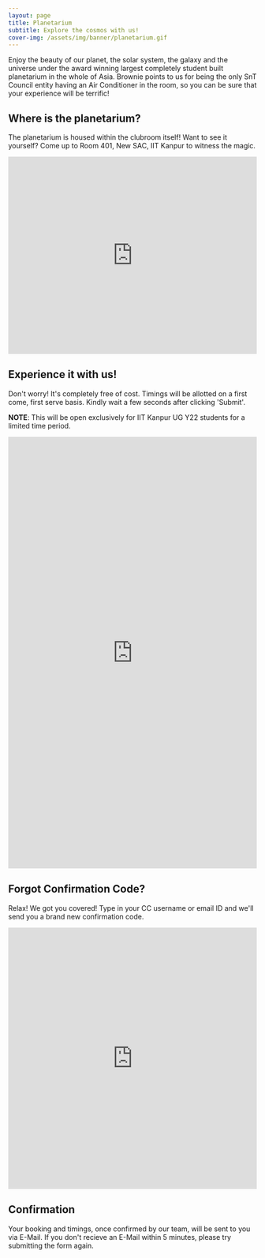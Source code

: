 ```yaml
---
layout: page
title: Planetarium
subtitle: Explore the cosmos with us!
cover-img: /assets/img/banner/planetarium.gif
---
```


Enjoy the beauty of our planet, the solar system, the galaxy and the universe under the award winning largest completely student built planetarium in the whole of Asia. Brownie points to us for being the only SnT Council entity having an Air Conditioner in the room, so you can be sure that your experience will be terrific!

## Where is the planetarium?

The planetarium is housed within the clubroom itself! Want to see it yourself? Come up to Room 401, New SAC, IIT Kanpur to witness the magic.

<div class="mapouter"><div class="gmap_canvas"><iframe class="gmap_iframe" width="100%" frameborder="0" scrolling="no" marginheight="0" marginwidth="0" src="https://maps.google.com/maps?width=100%&amp;height=400&amp;hl=en&amp;q=Astronomy Club IITK&amp;t=&amp;z=15&amp;ie=UTF8&amp;iwloc=B&amp;output=embed"></iframe></div><style>.mapouter{position:relative;text-align:right;width:100%;height:400px;}.gmap_canvas {overflow:hidden;background:none!important;width:100%;height:400px;}.gmap_iframe {height:400px!important;}</style></div>

## Experience it with us!

Don't worry! It's completely free of cost. Timings will be allotted on a first come, first serve basis. Kindly wait a few seconds after clicking 'Submit'.

**NOTE**: This will be open exclusively for IIT Kanpur UG Y22 students for a limited time period.

<iframe src="https://docs.google.com/forms/d/e/1FAIpQLScaJmNNKAP7ic0obtmd0YAABaSkzHhozCpBTO9hOqhEChLKBg/viewform?embedded=true" width="100%" height="875" frameborder="0" marginheight="0" marginwidth="0">Loading…</iframe>

## Forgot Confirmation Code?

Relax! We got you covered! Type in your CC username or email ID and we'll send you a brand new confirmation code.

<iframe src="https://docs.google.com/forms/d/e/1FAIpQLSdmk7TPj8TjiZJx2h9eb7eWtLXavfUQ-8aXwUXGeiicGUM83Q/viewform?embedded=true" width="100%" height="530" frameborder="0" marginheight="0" marginwidth="0">Loading…</iframe>

## Confirmation

Your booking and timings, once confirmed by our team, will be sent to you via E-Mail. If you don't recieve an E-Mail within 5 minutes, please try submitting the form again.